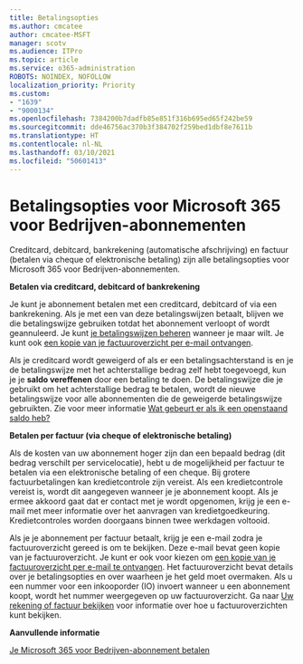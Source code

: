 ```yaml
---
title: Betalingsopties
ms.author: cmcatee
author: cmcatee-MSFT
manager: scotv
ms.audience: ITPro
ms.topic: article
ms.service: o365-administration
ROBOTS: NOINDEX, NOFOLLOW
localization_priority: Priority
ms.custom:
- "1639"
- "9000134"
ms.openlocfilehash: 7384200b7dadfb85e851f316b695ed65f242be59
ms.sourcegitcommit: dde46756ac370b3f384702f259bed1dbf8e7611b
ms.translationtype: HT
ms.contentlocale: nl-NL
ms.lasthandoff: 03/10/2021
ms.locfileid: "50601413"
---
```

# <a name="payment-options-for-microsoft-365-for-business-subscriptions"></a>Betalingsopties voor Microsoft 365 voor Bedrijven-abonnementen
  
Creditcard, debitcard, bankrekening (automatische afschrijving) en factuur (betalen via cheque of elektronische betaling) zijn alle betalingsopties voor Microsoft 365 voor Bedrijven-abonnementen.
  
**Betalen via creditcard, debitcard of bankrekening**
  
Je kunt je abonnement betalen met een creditcard, debitcard of via een bankrekening. Als je met een van deze betalingswijzen betaalt, blijven we die betalingswijze gebruiken totdat het abonnement verloopt of wordt geannuleerd. Je kunt [je betalingswijzen beheren](https://docs.microsoft.com/microsoft-365/commerce/billing-and-payments/manage-payment-methods) wanneer je maar wilt. Je kunt ook [een kopie van je factuuroverzicht per e-mail ontvangen](https://docs.microsoft.com/microsoft-365/commerce/billing-and-payments/view-your-bill-or-invoice#receive-a-copy-of-your-billing-statement-in-email).

Als je creditcard wordt geweigerd of als er een betalingsachterstand is en je de betalingswijze met het achterstallige bedrag zelf hebt toegevoegd, kun je je **saldo vereffenen** door een betaling te doen. De betalingswijze die je gebruikt om het achterstallige bedrag te betalen, wordt de nieuwe betalingswijze voor alle abonnementen die de geweigerde betalingswijze gebruikten. Zie voor meer informatie [Wat gebeurt er als ik een openstaand saldo heb?](https://docs.microsoft.com/microsoft-365/commerce/billing-and-payments/pay-for-your-subscription#what-if-i-have-an-outstanding-balance)

**Betalen per factuur (via cheque of elektronische betaling)**
  
Als de kosten van uw abonnement hoger zijn dan een bepaald bedrag (dit bedrag verschilt per servicelocatie), hebt u de mogelijkheid per factuur te betalen via een elektronische betaling of een cheque. Bij grotere factuurbetalingen kan kredietcontrole zijn vereist. Als een kredietcontrole vereist is, wordt dit aangegeven wanneer je je abonnement koopt. Als je ermee akkoord gaat dat er contact met je wordt opgenomen, krijg je een e-mail met meer informatie over het aanvragen van kredietgoedkeuring. Kredietcontroles worden doorgaans binnen twee werkdagen voltooid.

Als je je abonnement per factuur betaalt, krijg je een e-mail zodra je factuuroverzicht gereed is om te bekijken. Deze e-mail bevat geen kopie van je factuuroverzicht. Je kunt er ook voor kiezen om [een kopie van je factuuroverzicht per e-mail te ontvangen](https://docs.microsoft.com/microsoft-365/commerce/billing-and-payments/view-your-bill-or-invoice#receive-a-copy-of-your-billing-statement-in-email). Het factuuroverzicht bevat details over je betalingsopties en over waarheen je het geld moet overmaken. Als u een nummer voor een inkooporder (IO) invoert wanneer u een abonnement koopt, wordt het nummer weergegeven op uw factuuroverzicht. Ga naar [Uw rekening of factuur bekijken](https://docs.microsoft.com/microsoft-365/commerce/billing-and-payments/view-your-bill-or-invoice) voor informatie over hoe u factuuroverzichten kunt bekijken.
  
**Aanvullende informatie**
  
[Je Microsoft 365 voor Bedrijven-abonnement betalen](https://docs.microsoft.com/microsoft-365/commerce/billing-and-payments/pay-for-your-subscription)